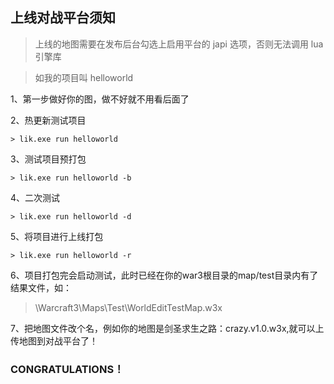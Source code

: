 ## 上线对战平台须知

> 上线的地图需要在发布后台勾选上启用平台的 japi 选项，否则无法调用 lua 引擎库

> 如我的项目叫 helloworld

1、第一步做好你的图，做不好就不用看后面了

2、热更新测试项目

```
> lik.exe run helloworld
```

3、测试项目预打包

```
> lik.exe run helloworld -b
```

4、二次测试

```
> lik.exe run helloworld -d
```

5、将项目进行上线打包

```
> lik.exe run helloworld -r
```

6、项目打包完会启动测试，此时已经在你的war3根目录的map/test目录内有了结果文件，如：

> \Warcraft3\Maps\Test\WorldEditTestMap.w3x

7、把地图文件改个名，例如你的地图是剑圣求生之路：crazy.v1.0.w3x,就可以上传地图到对战平台了！

### CONGRATULATIONS！
